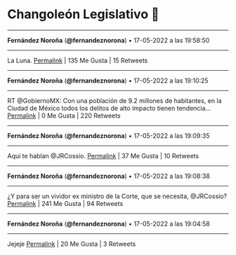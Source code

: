 # Changoleón Legislativo 🙈
*****
**Fernández Noroña** (**@fernandeznorona**) • 17-05-2022 a las 19:58:50
*****
La Luna.
[Permalink](https://twitter.com/fernandeznorona/status/1526774284600889344) | 135 Me Gusta | 15 Retweets
*****
**Fernández Noroña** (**@fernandeznorona**) • 17-05-2022 a las 19:10:25
*****
RT @GobiernoMX: Con una población de 9.2 millones de habitantes, en la Ciudad de México todos los delitos de alto impacto tienen tendencia…
[Permalink](https://twitter.com/fernandeznorona/status/1526762100139298816) | 0 Me Gusta | 220 Retweets
*****
**Fernández Noroña** (**@fernandeznorona**) • 17-05-2022 a las 19:09:35
*****
Aquí te hablan @JRCossio.
[Permalink](https://twitter.com/fernandeznorona/status/1526761891162300416) | 37 Me Gusta | 10 Retweets
*****
**Fernández Noroña** (**@fernandeznorona**) • 17-05-2022 a las 19:08:38
*****
¿Y para ser un vividor ex ministro de la Corte, que se necesita, @JRCossio?
[Permalink](https://twitter.com/fernandeznorona/status/1526761653156532224) | 241 Me Gusta | 94 Retweets
*****
**Fernández Noroña** (**@fernandeznorona**) • 17-05-2022 a las 19:04:58
*****
Jejeje
[Permalink](https://twitter.com/fernandeznorona/status/1526760729721700353) | 20 Me Gusta | 3 Retweets